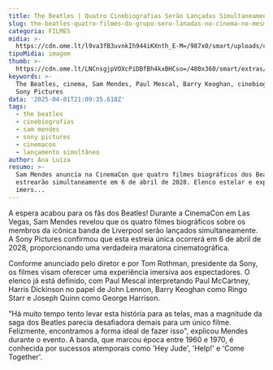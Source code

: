 ```yaml
---
title: The Beatles | Quatro Cinebiografias Serão Lançadas Simultaneamente nos Cinemas
slug: the-beatles-quatro-filmes-do-grupo-sero-lanadas-no-cinema-no-mesmo-dia
categoria: FILMES
midia: >-
  https://cdn.ome.lt/l9va3fB3uvnkIh944iKXnth_E-M=/987x0/smart/uploads/conteudo/fotos/beatles-cinebiografia-elenco_pEQHLsn.png
tipoMidia: imagem
thumb: >-
  https://cdn.ome.lt/LNCnsgjpVOXcPiDBfBh4kxBHCso=/480x360/smart/extras/conteudos/beatles-cinebiografia-elenco_dFI0ucn.png
keywords: >-
  The Beatles, cinema, Sam Mendes, Paul Mescal, Barry Keoghan, cinebiografias,
  Sony Pictures
data: '2025-04-01T21:09:35.618Z'
tags:
  - the beatles
  - cinebiografias
  - sam mendes
  - sony pictures
  - cinemacon
  - lançamento simultâneo
author: Ana Luiza
resumo: >-
  Sam Mendes anuncia na CinemaCon que quatro filmes biográficos dos Beatles
  estrearão simultaneamente em 6 de abril de 2028. Elenco estelar e experiência
  imers...
---
```


A espera acabou para os fãs dos Beatles! Durante a CinemaCon em Las Vegas, Sam Mendes revelou que os quatro filmes biográficos sobre os membros da icônica banda de Liverpool serão lançados simultaneamente. A Sony Pictures confirmou que esta estreia única ocorrerá em 6 de abril de 2028, proporcionando uma verdadeira maratona cinematográfica.

Conforme anunciado pelo diretor e por Tom Rothman, presidente da Sony, os filmes visam oferecer uma experiência imersiva aos espectadores. O elenco já está definido, com Paul Mescal interpretando Paul McCartney, Harris Dickinson no papel de John Lennon, Barry Keoghan como Ringo Starr e Joseph Quinn como George Harrison.

"Há muito tempo tento levar esta história para as telas, mas a magnitude da saga dos Beatles parecia desafiadora demais para um único filme. Felizmente, encontramos a forma ideal de fazer isso", explicou Mendes durante o evento. A banda, que marcou época entre 1960 e 1970, é conhecida por sucessos atemporais como 'Hey Jude', 'Help!' e 'Come Together'.
